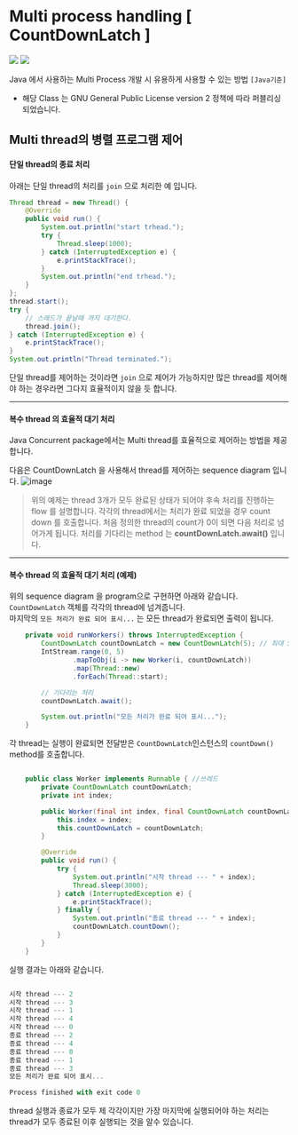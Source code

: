 # Multi process handling [ CountDownLatch ]
![](https://img.shields.io/badge/Java-1.8%20version-brightgreen) ![](https://img.shields.io/badge/ConuntDownLatch-java.util.concurrent-orange)

  Java 에서 사용하는 Multi Process 개발 시 유용하게 사용할 수 있는 방법 ` [Java기준] `
* 해당 Class 는 GNU General Public License version 2 정책에 따라 퍼블리싱 되었습니다.


## Multi thread의 병렬 프로그램 제어

#### 단일 thread의 종료 처리

아래는 단일 thread의 처리를 ``join`` 으로 처리한 예 입니다.

``` java
Thread thread = new Thread() {
	@Override
	public void run() {
		System.out.println("start trhead.");
		try {
			Thread.sleep(1000);
		} catch (InterruptedException e) {
			e.printStackTrace();
		}
		System.out.println("end trhead.");
	}
};
thread.start();
try {
	// 스레드가 끝날때 까지 대기한다.
	thread.join();
} catch (InterruptedException e) {
	e.printStackTrace();
}
System.out.println("Thread terminated.");

```
단일 thread를 제어하는 것이라면 ``join`` 으로 제어가 가능하지만 많은 thread를 제어해야 하는 경우라면 그다지
효율적이지 않을 듯 합니다.

---

#### 복수 thread 의 효율적 대기 처리

Java Concurrent package에서는 Multi thread를 효율적으로 제어하는 방법을 제공합니다.


다음은 CountDownLatch 을 사용해서 thread를 제어하는 sequence diagram 입니다.
![image](https://user-images.githubusercontent.com/6250760/157005659-d6148347-e96e-4ce6-8b37-5b7b796696a0.png)


> 위의 예제는 thread 3개가 모두 완료된 상태가 되어야 후속 처리를 진행하는 flow 를 설명합니다.
> 각각의 thread에서는 처리가 완료 되었을 경우 count down 를 호출합니다.
> 처음 정의한 thread의 count가 0이 되면 다음 처리로 넘어가게 됩니다.
> 처리를 기다리는 method 는  **countDownLatch.await()** 입니다.


---

#### 복수 thread 의 효율적 대기 처리 (예제)

위의 sequence diagram 을 program으로 구현하면 아래와 같습니다.
``CountDownLatch`` 객체를 각각의 thread에 넘겨줍니다.  
마지막의 ``모든 처리가 완료 되어 표시...`` 는 모든 thread가 완료되면 출력이 됩니다.


```java
    private void runWorkers() throws InterruptedException {
        CountDownLatch countDownLatch = new CountDownLatch(5); // 최대 5개의 쓰레드 동시 실행
        IntStream.range(0, 5)
                .mapToObj(i -> new Worker(i, countDownLatch))
                .map(Thread::new)
                .forEach(Thread::start);

        // 기다리는 처리
        countDownLatch.await();

        System.out.println("모든 처리가 완료 되어 표시...");
    }

```

각 thread는 실행이 완료되면 전달받은 ``CountDownLatch``인스턴스의 ``countDown()`` method를 호출합니다.


```java

    public class Worker implements Runnable { //쓰레드
        private CountDownLatch countDownLatch;
        private int index;

        public Worker(final int index, final CountDownLatch countDownLatch) {
            this.index = index;
            this.countDownLatch = countDownLatch;
        }

        @Override
        public void run() {
            try {
                System.out.println("시작 thread --- " + index);
                Thread.sleep(3000);
            } catch (InterruptedException e) {
                e.printStackTrace();
            } finally {
                System.out.println("종료 thread --- " + index);
                countDownLatch.countDown();
            }
        }
    }

```

실행 결과는 아래와 같습니다.
```javascript

시작 thread --- 2
시작 thread --- 3
시작 thread --- 1
시작 thread --- 4
시작 thread --- 0
종료 thread --- 2
종료 thread --- 4
종료 thread --- 0
종료 thread --- 1
종료 thread --- 3
모든 처리가 완료 되어 표시...

Process finished with exit code 0

```

thread 실행과 종료가 모두 제 각각이지만 가장 마지막에 실행되어야 하는 처리는 thread가 모두 종료된 이후 실행되는 것을 알수 있습니다.